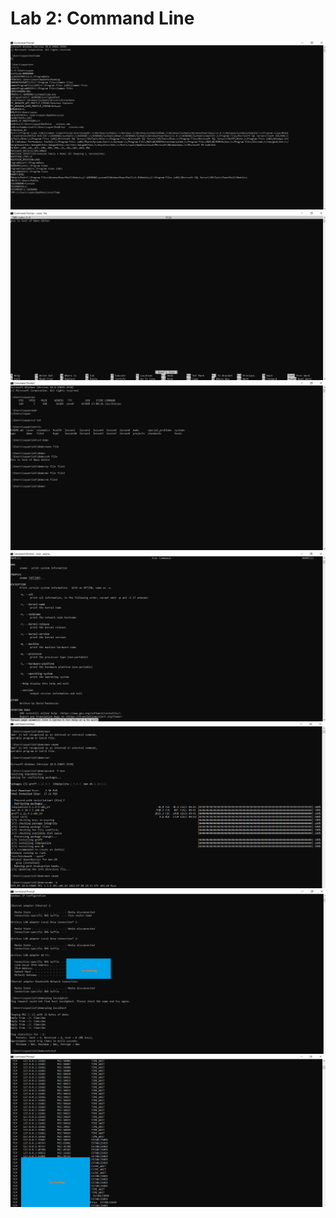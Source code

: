 # Lab 2: Command Line

![](Screenshots/lab2_1.png)
![](Screenshots/lab2_2.png)
![](Screenshots/lab2_3.png)
![](Screenshots/lab2_4.png)
![](Screenshots/lab2_5.png)
![](Screenshots/lab2_6.png)
![](Screenshots/lab2_7.png)
